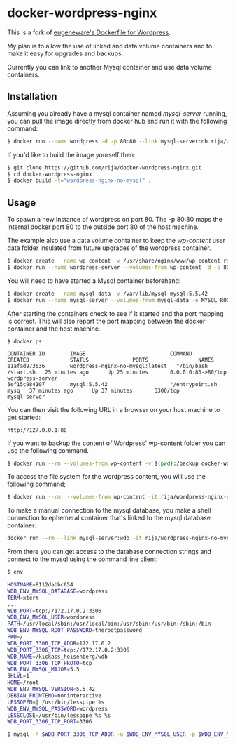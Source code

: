 # docker-wordpress-nginx


This is a fork of [eugeneware's Dockerfile for Wordpress](https://github.com/eugeneware/docker-wordpress-nginx).

My plan is to allow the use of linked and data volume containers and to make it easy for upgrades and backups.

Currently you can link to another Mysql container and use data volume containers.


## Installation

Assuming you already have a mysql container named *mysql-server* running, you can pull the image directly from docker hub and run it with the following command:

```bash
$ docker run --name wordpress -d -p 80:80 --link mysql-server:db rija/wordpress-nginx-no-mysql

```

If you'd like to build the image yourself then:

```bash
$ git clone https://github.com/rija/docker-wordpress-nginx.git
$ cd docker-wordpress-nginx
$ docker build -t="wordpress-nginx-no-mysql" .
```

## Usage

To spawn a new instance of wordpress on port 80.  The -p 80:80 maps the internal docker port 80 to the outside port 80 of the host machine.

The example also use a data volume container to keep the *wp-content* user data folder insulated from future upgrades of the wordpress container.

```bash
$ docker create --name wp-content -v /usr/share/nginx/www/wp-content rija/wordpress-nginx-no-mysql
$ docker run --name wordpress-server --volumes-from wp-content -d -p 80:80 --link mysql-server:db rija/wordpress-nginx-no-mysql
```

You will need to have started a Mysql container beforehand:

```bash
$ docker create --name mysql-data -v /var/lib/mysql mysql:5.5.42
$ docker run --name mysql-server --volumes-from mysql-data -e MYSQL_ROOT_PASSWORD=<root password> -e MYSQL_DATABASE=wordpress -e MYSQL_USER=<user name> -e MYSQL_PASSWORD=<user password> -d mysql:5.5.42
```


After starting the containers check to see if it started and the port mapping is correct.  This will also report the port mapping between the docker container and the host machine.

```
$ docker ps

CONTAINER ID        IMAGE                           COMMAND                CREATED             STATUS              PORTS                NAMES
e1afad973636        wordpress-nginx-no-mysql:latest   "/bin/bash /start.sh   25 minutes ago      Up 25 minutes       0.0.0.0:80->80/tcp   wordpress-server    
5ef15c984107        mysql:5.5.42                    "/entrypoint.sh mysq   37 minutes ago      Up 37 minutes       3306/tcp             mysql-server        

```

You can then visit the following URL in a browser on your host machine to get started:

```
http://127.0.0.1:80
```

If you want to backup the content of Wordpress' wp-content folder you can use the following command.

```bash
$ docker run --rm --volumes-from wp-content -v $(pwd):/backup docker-wordpress-nginx tar cvf /backup/backup.tar /usr/share/nginx/www/wp-content
```

To access the file system for the wordpress content, you will use the following command;

```bash
$ docker run --rm  --volumes-from wp-content -it rija/wordpress-nginx-no-mysql  /bin/bash
```

To make a manual connection to the mysql database, you make a shell connection to ephemeral container that's linked to the mysql database container:

```bash
docker run --rm --link mysql-server:wdb -it rija/wordpress-nginx-no-mysql  bash
```

From there you can get access to the database connection strings and connect to the mysql using the command line client:

```bash
$ env

HOSTNAME=8112dabbc654
WDB_ENV_MYSQL_DATABASE=wordpress
TERM=xterm
...
WDB_PORT=tcp://172.17.0.2:3306
WDB_ENV_MYSQL_USER=wordpress
PATH=/usr/local/sbin:/usr/local/bin:/usr/sbin:/usr/bin:/sbin:/bin
WDB_ENV_MYSQL_ROOT_PASSWORD=therootpassword
PWD=/
WDB_PORT_3306_TCP_ADDR=172.17.0.2
WDB_PORT_3306_TCP=tcp://172.17.0.2:3306
WDB_NAME=/kickass_heisenberg/wdb
WDB_PORT_3306_TCP_PROTO=tcp
WDB_ENV_MYSQL_MAJOR=5.5
SHLVL=1
HOME=/root
WDB_ENV_MYSQL_VERSION=5.5.42
DEBIAN_FRONTEND=noninteractive
LESSOPEN=| /usr/bin/lesspipe %s
WDB_ENV_MYSQL_PASSWORD=wordpress
LESSCLOSE=/usr/bin/lesspipe %s %s
WDB_PORT_3306_TCP_PORT=3306

$ mysql -h $WDB_PORT_3306_TCP_ADDR -u $WDB_ENV_MYSQL_USER -p $WDB_ENV_MYSQL_DATABASE

```
